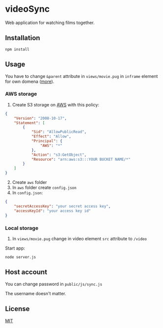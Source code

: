 # videoSync

Web application for watching films together.

## Installation

```
npm install
```

## Usage

You have to change ```&parent``` attribute in ```views/movie.pug``` in ```inframe``` element for own domena ([more](https://dev.twitch.tv/docs/embed/chat)).

### AWS storage
  1. Create S3 storage on [AWS](http://aws.amazon.com/) with this policy:
```json
{
    "Version": "2008-10-17",
    "Statement": [
        {
            "Sid": "AllowPublicRead",
            "Effect": "Allow",
            "Principal": {
                "AWS": "*"
            },
            "Action": "s3:GetObject",
            "Resource": "arn:aws:s3:::YOUR BUCKET NAME/*"
        }
    ]
}
```
  2. Create ```aws``` folder 
  3. In ```aws``` folder create ```config.json```
  4. In ```config.json```:
```json
{
    "secretAccessKey": "your secret access key",
    "accessKeyId": "your access key id"
}
```

### Local storage
   1. In ```views/movie.pug``` change in video element ``src`` attribute to ```/video```

Start app: 
```    
node server.js 
```

## Host account
You can change password in ```public/js/sync.js```

The username doesn't matter.

## License
[MIT](https://choosealicense.com/licenses/mit/)
